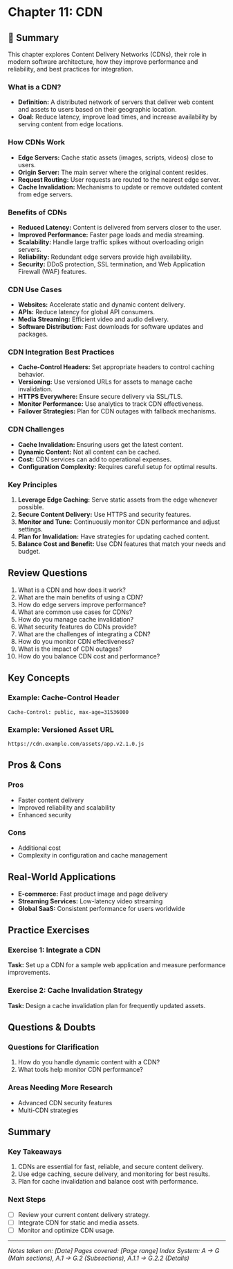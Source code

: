 # Chapter 11: CDN

## 📖 Summary

This chapter explores Content Delivery Networks (CDNs), their role in modern software architecture, how they improve performance and reliability, and best practices for integration.

### What is a CDN?
- **Definition:** A distributed network of servers that deliver web content and assets to users based on their geographic location.
- **Goal:** Reduce latency, improve load times, and increase availability by serving content from edge locations.

### How CDNs Work
- **Edge Servers:** Cache static assets (images, scripts, videos) close to users.
- **Origin Server:** The main server where the original content resides.
- **Request Routing:** User requests are routed to the nearest edge server.
- **Cache Invalidation:** Mechanisms to update or remove outdated content from edge servers.

### Benefits of CDNs
- **Reduced Latency:** Content is delivered from servers closer to the user.
- **Improved Performance:** Faster page loads and media streaming.
- **Scalability:** Handle large traffic spikes without overloading origin servers.
- **Reliability:** Redundant edge servers provide high availability.
- **Security:** DDoS protection, SSL termination, and Web Application Firewall (WAF) features.

### CDN Use Cases
- **Websites:** Accelerate static and dynamic content delivery.
- **APIs:** Reduce latency for global API consumers.
- **Media Streaming:** Efficient video and audio delivery.
- **Software Distribution:** Fast downloads for software updates and packages.

### CDN Integration Best Practices
- **Cache-Control Headers:** Set appropriate headers to control caching behavior.
- **Versioning:** Use versioned URLs for assets to manage cache invalidation.
- **HTTPS Everywhere:** Ensure secure delivery via SSL/TLS.
- **Monitor Performance:** Use analytics to track CDN effectiveness.
- **Failover Strategies:** Plan for CDN outages with fallback mechanisms.

### CDN Challenges
- **Cache Invalidation:** Ensuring users get the latest content.
- **Dynamic Content:** Not all content can be cached.
- **Cost:** CDN services can add to operational expenses.
- **Configuration Complexity:** Requires careful setup for optimal results.

### Key Principles
1. **Leverage Edge Caching:** Serve static assets from the edge whenever possible.
2. **Secure Content Delivery:** Use HTTPS and security features.
3. **Monitor and Tune:** Continuously monitor CDN performance and adjust settings.
4. **Plan for Invalidation:** Have strategies for updating cached content.
5. **Balance Cost and Benefit:** Use CDN features that match your needs and budget.

## Review Questions
1. What is a CDN and how does it work?
2. What are the main benefits of using a CDN?
3. How do edge servers improve performance?
4. What are common use cases for CDNs?
5. How do you manage cache invalidation?
6. What security features do CDNs provide?
7. What are the challenges of integrating a CDN?
8. How do you monitor CDN effectiveness?
9. What is the impact of CDN outages?
10. How do you balance CDN cost and performance?

## Key Concepts

### Example: Cache-Control Header
```http
Cache-Control: public, max-age=31536000
```

### Example: Versioned Asset URL
```
https://cdn.example.com/assets/app.v2.1.0.js
```

## Pros & Cons

### Pros
- Faster content delivery
- Improved reliability and scalability
- Enhanced security

### Cons
- Additional cost
- Complexity in configuration and cache management

## Real-World Applications
- **E-commerce:** Fast product image and page delivery
- **Streaming Services:** Low-latency video streaming
- **Global SaaS:** Consistent performance for users worldwide

## Practice Exercises

### Exercise 1: Integrate a CDN
**Task:** Set up a CDN for a sample web application and measure performance improvements.

### Exercise 2: Cache Invalidation Strategy
**Task:** Design a cache invalidation plan for frequently updated assets.

## Questions & Doubts

### Questions for Clarification
1. How do you handle dynamic content with a CDN?
2. What tools help monitor CDN performance?

### Areas Needing More Research
- Advanced CDN security features
- Multi-CDN strategies

## Summary

### Key Takeaways
1. CDNs are essential for fast, reliable, and secure content delivery.
2. Use edge caching, secure delivery, and monitoring for best results.
3. Plan for cache invalidation and balance cost with performance.

### Next Steps
- [ ] Review your current content delivery strategy.
- [ ] Integrate CDN for static and media assets.
- [ ] Monitor and optimize CDN usage.

---

*Notes taken on: [Date]*
*Pages covered: [Page range]*
*Index System: A → G (Main sections), A.1 → G.2 (Subsections), A.1.1 → G.2.2 (Details)*
